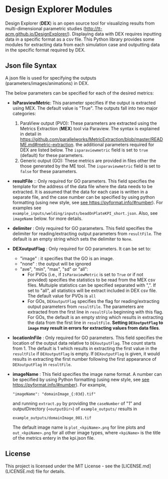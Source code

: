 Design Explorer Modules
=======================

Design Explorer (**DEX**) is an open source tool for visualizing results from multi-dimensional parametric studies (<http://tt-acm.github.io/DesignExplorer/>). Displaying data with DEX requires inputting data in a specific format as a csv file. This Python library provides some modules for extracting data from each simulation case and outputting data in the specific format required by DEX.

Json file Syntax
----------------

A json file is used for specifying the outputs (parameters/images/animations) in DEX.

The below parameters can be specified for each of the desired metrics:

-   **IsParaviewMetric**: This parameter specifies if the output is extracted using MEX. The default value is "True". The outputs fall into two major categories:
    1.  ParaView output (PVO): These parameters are extracted using the Metrics Extraction (**MEX**) tool via Paraview. The syntax is explained in detail in <https://github.com/parallelworks/MetricExtraction/blob/master/README.md#metric-extraction>. the additional parameters required for DEX are listed below. The `isparaviewmetric` field is set to `true` (default) for these parameters.
    2.  Generic output (GO): These metrics are provided in files other the those generated by the ME tool. The `isparaviewmetric` field is set to `false` for these parameters.
-   **resultFile** :: Only required for GO parameters. This field specifies the template for the address of the data file where the data needs to be extracted. It is assumed that the data for each case is written in a separate file, and the case number can be specified by using python formatting (using new style, see [see <https://pyformat.info/#number>](https://pyformat.info/#number)). For examples see `example_inputs/welding/inputs/beadOnPlateKPI_short.json`. Also, see `imageName` below. for more details.
-   **delimiter** : Only required for GO parameters. This field specifies the delimiter for reading/extracting output parameters from `resultFile`. The default is an empty string which sets the delimiter to `None`.
-   **DEXoutputFlag** : Only required for GO parameters. It can be set to:
    -   "image" : it specifies that the GO is an image.
    -   "none" : the output will be ignored
    -   "ave", "min", "max", "sd" or "all":
        -   For PVOs (i.e., if `IsParaviewMetric` is set to `True` or if not provided) specifies the statistics to be read from the MEX csv files. Multuiple statistics can be specified separated with ",". If set to "all", all statistics will be extract included in DEX csv file. The default value for PVOs is `all`
        -   For GOs, `DEXoutputFlag` specifies the flag for reading/extracting output parameters from `resultFile`. The parameters are extracted from the first line in `resultFile` beginning with this flag. For GOs, the default is an empty string which results in extracting the data from the first line in `resultFile`. **Setting `DEXoutputFlag` to `image` may result in errors for extracting values from data files**.
-   **locationInFile** : Only required for GO parameters. This field specifies the location of the output data relative to `DEXoutputFlag`. The count starts from 1. The default is 1 which results in extracting the first value in the `resultFile` if `DEXoutputFlag` is empty. If `DEXoutputFlag` is given, it would results in extracting the first number following the first appearance of `DEXoutputFlag` in `resultFile`.
-   **imageName** : This field specifies the image name format. A number can be specified by using Python formatting (using new style, see [see <https://pyformat.info/#number>](https://pyformat.info/#number)). For example,

    ``` example
    "imageName": "domainImage_{:03d}.tif"
    ```

    and running `extract.py` by providing the `caseNumber` of "1" and outputDirectory (`<outputDir>`) of `example_outputs/` results in

    ``` example
    example_outputs/domainImage_001.tif
    ```

    The default image name is `plot_<kpiName>.png` for line plots and `out_<kpiName>.png` for all other image types, where `<kpiName>` is the title of the metrics entery in the kpi.json file.

License
-------

This project is licensed under the MIT License - see the \[LICENSE.md\](LICENSE.md) file for details.
